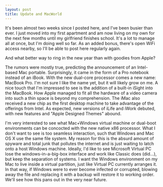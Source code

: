 ```yaml
---
layout: post
title: Update and MacWorld
---
```

It's been almost two weeks since I posted here, and I've been busier than ever.  I just moved into my first apartment and am now living on my own for the next few months until my girlfriend finishes school.  It's a lot to manage all at once, but I'm doing well so far.  As an added bonus, there's open WiFi access nearby, so I'll be able to post here regularly again.

And what better way to ring in the new year than with goodies from Apple?

The rumors were mostly true, predicting the announcement of an Intel-based Mac portable.  Surprisingly, it came in the form of a Pro notebook instead of an iBook.  With the new dual-core processor comes a new name: MacBook Pro.  I'm not sure I like the name yet, but it will likely grow on me.  A nice touch that I'm impressed to see is the addition of a built-in iSight into the MacBook.  How Apple managed to fit all the hardware of a video camera into such a thin space is beyond my comprehension.  The iMac also received a new chip as the first desktop machine to take advantage of the offerings from Intel.  As expected, new versions of iLife and iWork debuted, with new features and "Apple Designed Themes" abound.

I'm very interested to see what Mac+Windows virtual machine or dual-boot environments can be concocted with the new native x86 processor.  What I don't want to see is too seamless interaction, such that Windows and Mac OS X use the same file system.  My reason for this is the absurd amount of spyware and total junk that pollutes the internet and is just waiting to latch onto a host Windows machine.  Ideally, I'd like to see Microsoft Virtual PC lose the windows-in-a-big-box interface and work like Classic does (did...), but keep the separation of systems.  I want the Windows environment on my Mac to live inside a virtual partition, just like Virtual PC currently arranges it.  In that way, if Windows were to ever become infected or corrupted, blowing away the file and replacing it with a backup will restore it to working order.  We'll see how this pans out in the very near future.
